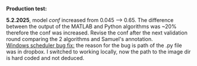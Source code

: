 **Production test:** <br>

**5.2.2025**, model *conf* increased from 0.045 --> 0.65. The difference between the output of the MATLAB and Python algorithms was ~20% therefore the conf was increased. Revise the conf after the next validation round comparing the 2 algorithms and Samuel's annotation. <br>
<u>Windows scheduler bug fix:</u> the reason for the bug is path of the .py file was in dropbox. I switched to working locally, now the path to the image dir is hard coded and not deduced.
